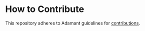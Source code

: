 # How to Contribute

This repository adheres to Adamant guidelines for [contributions](https://github.com/lasp/adamant/CONTRIBUTING.md).
